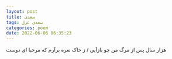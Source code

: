 ```yaml
---
layout: post
title: سعدی
tags: سعدی غزل
categories: poem
date: 2022-06-06 06:35:23
---
```


هزار سال پس از مرگ من چو بازآیی / ز خاک نعره برآرم که مرحبا ای دوست
